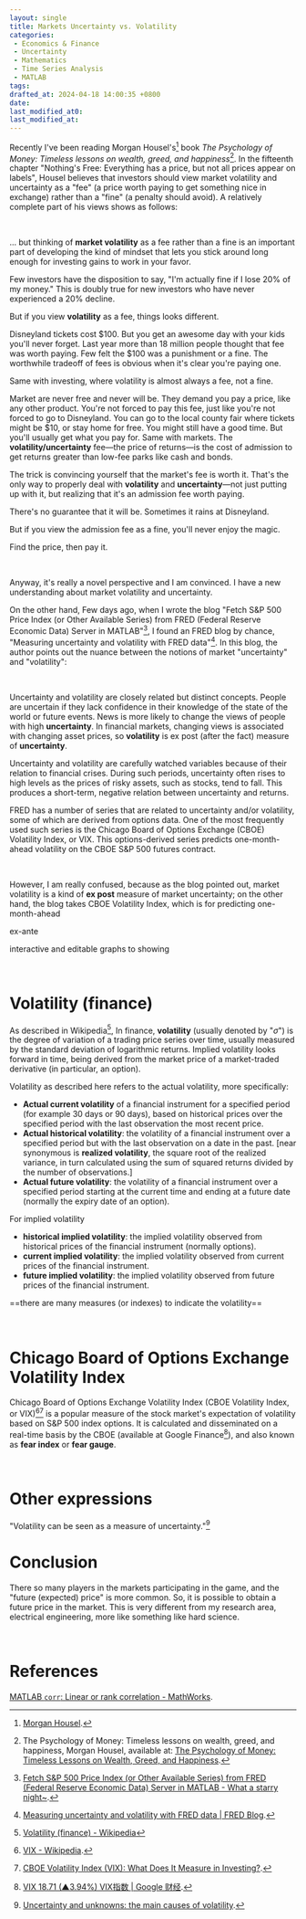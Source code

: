 ```yaml
---
layout: single
title: Markets Uncertainty vs. Volatility
categories:
 - Economics & Finance
 - Uncertainty
 - Mathematics
 - Time Series Analysis
 - MATLAB
tags:
drafted_at: 2024-04-18 14:00:35 +0800
date:
last_modified_at0:
last_modified_at:
---
```




Recently I've been reading Morgan Housel's[^1] book *The Psychology of Money: Timeless lessons on wealth, greed, and happiness*[^2]. In the fifteenth chapter "Nothing's Free: Everything has a price, but not all prices appear on labels", Housel believes that investors should view market volatility and uncertainty as a "fee" (a price worth paying to get something nice in exchange) rather than a "fine" (a penalty should avoid). A relatively complete part of his views shows as follows:

<br>

... but thinking of **market volatility** as a fee rather than a fine is an important part of developing the kind of mindset that lets you stick around long enough for investing gains to work in your favor.

Few investors have the disposition to say, "I'm actually fine if I lose 20% of my money." This is doubly true for new investors who have never experienced a 20% decline.

But if you view **volatility** as a fee, things looks different.

Disneyland tickets cost \$100. But you get an awesome day with your kids you'll never forget. Last year more than 18 million people thought that fee was worth paying. Few felt the \$100 was a punishment or a fine. The worthwhile tradeoff of fees is obvious when it's clear you're paying one.

Same with investing, where volatility is almost always a fee, not a fine.

Market are never free and never will be. They demand you pay a price, like any other product. You're not forced to pay this fee, just like you're not forced to go to Disneyland. You can go to the local county fair where tickets might be \$10, or stay home for free. You might still have a good time. But you'll usually get what you pay for. Same with markets. The **volatility/uncertainty** fee—the price of returns—is the cost of admission to get returns greater than low-fee parks like cash and bonds.

The trick is convincing yourself that the market's fee is worth it. That's the only way to properly deal with **volatility** and **uncertainty**—not just putting up with it, but realizing that it's an admission fee worth paying.

There's no guarantee that it will be. Sometimes it rains at Disneyland.

But if you view the admission fee as a fine, you'll never enjoy the magic.

Find the price, then pay it.

<br>

Anyway, it's really a novel perspective and I am convinced. I have a new understanding about market volatility and uncertainty.

On the other hand, Few days ago, when I wrote the blog "Fetch S&P 500 Price Index (or Other Available Series) from FRED (Federal Reserve Economic Data) Server in MATLAB"[^3], I found an FRED blog by chance, "Measuring uncertainty and volatility with FRED data"[^4]. In this blog, the author points out the nuance between the notions of market "uncertainty" and "volatility":

<br>

Uncertainty and volatility are closely related but distinct concepts. People are uncertain if they lack confidence in their knowledge of the state of the world or future events. News is more likely to change the views of people with high **uncertainty**. In financial markets, changing views is associated with changing asset prices, so **volatility** is ex post (after the fact) measure of **uncertainty**. 

Uncertainty and volatility are carefully watched variables because of their relation to financial crises. During such periods, uncertainty often rises to high levels as the prices of risky assets, such as stocks, tend to fall. This produces a short-term, negative relation between uncertainty and returns.

FRED has a number of series that are related to uncertainty and/or volatility, some of which are derived from options data. One of the most frequently used such series is the Chicago Board of Options Exchange (CBOE) Volatility Index, or VIX. This options-derived series predicts one-month-ahead volatility on the CBOE S&P 500 futures contract.

<br>

However, I am really confused, because as the blog pointed out, market volatility is a kind of **ex post** measure of market uncertainty; on the other hand, the blog takes CBOE Volatility Index, which is for predicting one-month-ahead 



ex-ante



interactive and editable graphs to showing

<br>

# Volatility (finance)

As described in Wikipedia[^9], In finance, **volatility** (usually denoted by "$\sigma$") is the degree of variation of a trading price series over time, usually measured by the standard deviation of logarithmic returns. Implied volatility looks forward in time, being derived from the market price of a market-traded derivative (in particular, an option).

Volatility as described here refers to the actual volatility, more specifically:

- **Actual current volatility** of a financial instrument for a specified period (for example 30 days or 90 days), based on historical prices over the specified period with the last observation the most recent price.
- **Actual historical volatility**: the volatility of a financial instrument over a specified period but with the last observation on a date in the past. [near synonymous is **realized volatility**, the square root of the realized variance, in turn calculated using the sum of squared returns divided by the number of observations.]
- **Actual future volatility**: the volatility of a financial instrument over a specified period starting at the current time and ending at a future date (normally the expiry date of an option).

For implied volatility

- **historical implied volatility**: the implied volatility observed from historical prices of the financial instrument (normally options).
- **current implied volatility**: the implied volatility observed from current prices of the financial instrument.
- **future implied volatility**: the implied volatility observed from future prices of the financial instrument.





==there are many measures (or indexes) to indicate the volatility==





<br>

# Chicago Board of Options Exchange Volatility Index

Chicago Board of Options Exchange Volatility Index (CBOE Volatility Index, or VIX)[^6][^7] is a popular measure of the stock market's expectation of volatility based on S&P 500 index options. It is calculated and disseminated on a real-time basis by the CBOE (available at Google Finance[^8]), and also known as **fear index** or **fear gauge**.











<br>

# Other expressions

"Volatility can be seen as a measure of uncertainty."[^5]







# Conclusion

There so many players in the markets participating in the game, and the "future (expected) price" is more common. So, it is possible to obtain a future price in the market. This is very different from my research area, electrical engineering, more like something like hard science.

<br>

# References

[^1]: [Morgan Housel](https://www.morganhousel.com/).
[^2]: The Psychology of Money: Timeless lessons on wealth, greed, and happiness, Morgan Housel, available at: [The Psychology of Money: Timeless Lessons on Wealth, Greed, and Happiness](https://pdflake.com/wp-content/uploads/2021/08/The-Psychology-of-Money-PDF-Book-By-Morgan-Housel.pdf).
[^3]: [Fetch S&P 500 Price Index (or Other Available Series) from FRED (Federal Reserve Economic Data) Server in MATLAB - What a starry night~](https://helloworld-1017.github.io/2024-04-17/13-58-11.html).
[^4]: [Measuring uncertainty and volatility with FRED data \| FRED Blog](https://fredblog.stlouisfed.org/2021/06/measuring-uncertainty-and-volatility-with-fred-data/?utm_source=series_page&utm_medium=related_content&utm_term=related_resources&utm_campaign=fredblog).
[^5]: [Uncertainty and unknowns: the main causes of volatility](https://www.sunlifeglobalinvestments.com/en/insights/investor-education/understanding-market-volatility/uncertainty-and-unknowns-the-main-causes-of-volatility/).
[^6]: [VIX - Wikipedia](https://en.wikipedia.org/wiki/VIX).
[^7]: [CBOE Volatility Index (VIX): What Does It Measure in Investing?](https://www.investopedia.com/terms/v/vix.asp).

[^8]: [VIX 18.71 (▲3.94%) VIX指数 \| Google 财经](https://www.google.com/finance/quote/VIX:INDEXCBOE).
[^9]: [Volatility (finance) - Wikipedia](https://en.wikipedia.org/wiki/Volatility_(finance))



[MATLAB `corr`: Linear or rank correlation - MathWorks](https://ww2.mathworks.cn/help/stats/corr.html).


